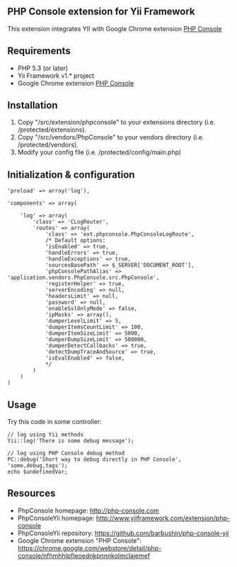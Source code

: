 ## PHP Console extension for Yii Framework

This extension integrates YII with Google Chrome extension [PHP Console](https://chrome.google.com/webstore/detail/php-console/nfhmhhlpfleoednkpnnnkolmclajemef)

## Requirements

* PHP 5.3 (or later)
* Yii Framework v1.* project
* Google Chrome extension [PHP Console](https://chrome.google.com/webstore/detail/php-console/nfhmhhlpfleoednkpnnnkolmclajemef)


## Installation

1. Copy "/src/extension/phpconsole"  to your extensions directory (i.e. /protected/extensions).
2. Copy "/src/vendors/PhpConsole"  to your vendors directory (i.e. /protected/vendors).
3. Modify your config file (i.e. /protected/config/main.php)

## Initialization & configuration

	'preload' => array('log'),
	
	'components' => array(

		'log' => array(
			'class' => 'CLogRouter',
			'routes' => array(
				'class' => 'ext.phpconsole.PhpConsoleLogRoute',
				/* Default options:
				'isEnabled' => true,
				'handleErrors' => true,
				'handleExceptions' => true,
				'sourcesBasePath' => $_SERVER['DOCUMENT_ROOT'],
				'phpConsolePathAlias' => 'application.vendors.PhpConsole.src.PhpConsole',
				'registerHelper' => true,
				'serverEncoding' => null,
				'headersLimit' => null,
				'password' => null,
				'enableSslOnlyMode' => false,
				'ipMasks' => array(),
				'dumperLevelLimit' => 5,
				'dumperItemsCountLimit' => 100,
				'dumperItemSizeLimit' => 5000,
				'dumperDumpSizeLimit' => 500000,
				'dumperDetectCallbacks' => true,
				'detectDumpTraceAndSource' => true,
				'isEvalEnabled' => false,
				*/
			)
		)
	)

## Usage

Try this code in some controller:


	// log using Yii methods
	Yii::log('There is some debug message');

	// log using PHP Console debug method
	PC::debug('Short way to debug directly in PHP Console', 'some,debug,tags');
	echo $undefinedVar;

## Resources

* PhpConsole homepage: http://php-console.com
* PhpConsoleYii homepage: http://www.yiiframework.com/extension/php-console
* PhpConsoleYii repository: https://github.com/barbushin/php-console-yii
* Google Chrome extension "PHP Console": https://chrome.google.com/webstore/detail/php-console/nfhmhhlpfleoednkpnnnkolmclajemef
